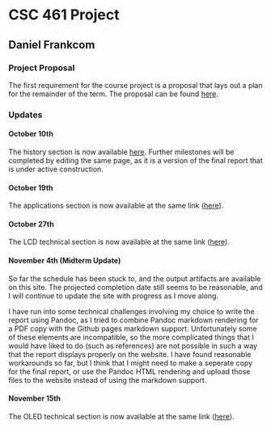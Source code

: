 # CSC 461 Project
## Daniel Frankcom

### Project Proposal

The first requirement for the course project is a proposal that lays out a plan for the remainder of the term. The proposal can be found [here](proposal.md).

### Updates

#### October 10th

The history section is now available [here](report.md). Further milestones will be completed by editing the same page, as it is a version of the final report that is under active construction.

#### October 19th

The applications section is now available at the same link ([here](report.md)).

#### October 27th

The LCD technical section is now available at the same link ([here](report.md)).

#### November 4th (Midterm Update)

So far the schedule has been stuck to, and the output artifacts are available on this site. The projected completion date still seems to be reasonable, and I will continue to update the site with progress as I move along.

I have run into some technical challenges involving my choice to write the report using Pandoc, as I tried to combine Pandoc markdown rendering for a PDF copy with the Github pages markdown support. Unfortunately some of these elements are incompatible, so the more complicated things that I would have liked to do (such as references) are not possible in such a way that the report displays properly on the website. I have found reasonable workarounds so far, but I think that I might need to make a seperate copy for the final report, or use the Pandoc HTML rendering and upload those files to the website instead of using the markdown support.

#### November 15th

The OLED technical section is now available at the same link ([here](report.md)).

